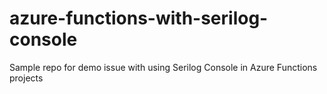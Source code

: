 # azure-functions-with-serilog-console
Sample repo for demo issue with using Serilog Console in Azure Functions projects
